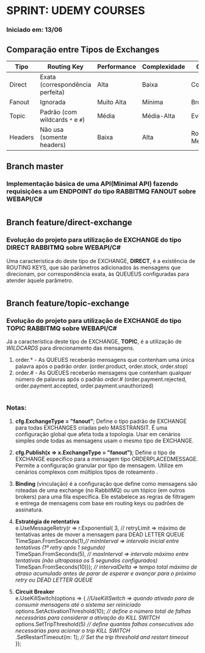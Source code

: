 # SPRINT: UDEMY COURSES
 ### **Iniciado em: 13/06** 

## Comparação entre Tipos de Exchanges

| Tipo       | Routing Key         | Performance      | Complexidade     | Caso Típico de Uso          |
|------------|--------------------|------------------|------------------|-----------------------------|
| Direct     | Exata (correspondência perfeita) | Alta        | Baixa        | Comandos, RPC               |
| Fanout     | Ignorada           | Muito Alta       | Mínima           | Broadcast/Notificações      |
| Topic      | Padrão (com wildcards `*` e `#`) | Média       | Média-Alta    | Eventos Complexos           |
| Headers    | Não usa (somente headers) | Baixa | Alta         | Roteamento por Metadados    |
 
 ## Branch master
 ### Implementação básica de uma API(Minimal API) fazendo requisições a um ENDPOINT do tipo RABBITMQ FANOUT sobre WEBAPI/C#
#
 ## Branch feature/direct-exchange
 ### Evolução do projeto para utilização de EXCHANGE do tipo DIRECT RABBITMQ sobre WEBAPI/C#  
 Uma característica do deste tipo de EXCHANGE, __DIRECT__, é a existência de ROUTING KEYS, que são parâmetros adicionados às mensagens que direcionam, por correspondência exata, às QUEUEUS configuradas para atender àquele parâmetro. 

 #
 ## Branch feature/topic-exchange
 ### Evolução do projeto para utilização de EXCHANGE do tipo TOPIC RABBITMQ sobre WEBAPI/C#  
 Já a característica deste tipo de EXCHANGE, __TOPIC__, é a utilização de _WILDCARDS_ para direcionamento das mensagens.    
 1. order.* - As QUEUES receberão mensagens que contenham uma única palavra após o padrão _order._ (order.product, order.stock, order.stop)
 2. order.# - As QUEUES receberão mensagens que contenham qualquer número de palavras após o padrão _order.#_ (order.payment.rejected, order.payment.accepted, order.payment.unauthorized)

#
### Notas:

1. __cfg.ExchangeType = "fanout"__;
   Define o tipo padrão de EXCHANGE para todas EXCHANGES criadas pelo MASSTRANSIT. É uma configuração global que afeta toda a topologia.
   Usar em cenários simples onde todas as mensagens usam o mesmo tipo de EXCHANGE.

2. __cfg.Publish<OrderPlacedMessage>(x => x.ExchangeType = "fanout")__;
   Define o tipo de EXCHANGE específico para a mensagem tipo ORDERPLACEDMESSAGE. Permite a configuração granular por tipo de mensagem.
   Utilize em cenários complexos com múltiplos tipos de roteamento  .
   
3. __Binding__ (vinculação) é a configuração que define como mensagens são roteadas de uma exchange (no RabbitMQ) ou um tópico (em outros brokers) para uma fila específica. Ele estabelece as regras de filtragem e entrega de mensagens com base em routing keys ou padrões de assinatura.

4. __Estratégia de retentativa__  
   e.UseMessageRetry(r => r.Exponential(
    3, // retryLimit => máximo de tentativas antes de mover a mensagem para DEAD LETTER QUEUE  
    TimeSpan.FromSeconds(1),_// minInterval => intervalo inicial entre tentativas (1º retry após 1 segundo)_  
    TimeSpan.FromSeconds(5), _// maxInterval => intervalo máximo entre tentativas (não ultrapassa os 5 segundos configurados)_    
    TimeSpan.FromSeconds(10))); _// intervalDelta => tempo total máximo de atraso acumulado antes de parar de esperar e avançar para o próximo retry ou DEAD LETTER QUEUE_  

5. __Circuit Breaker__  
  e.UseKillSwitch(options => { _//UseKillSwitch => quando ativado para de consumir mensagens até o sistema ser reiniciado_   
    options.SetActivationThreshold(10); _// define o número total de falhas necessárias para considerar a ativação do KILL SWITCH_   
    options.SetTripThreshold(5) _// define quantas falhas consecutivas são necessárias para acionar o _trip_ KILL SWITCH_    
    .SetRestartTimeout(m: 1); _// Set the trip threshold and restart timeout_  
});   

 




